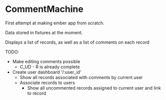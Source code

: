 CommentMachine
==============

First attempt at making ember app from scratch.

Data stored in fixtures at the moment.

Displays a list of records, as well as a list of comments on each record

TODO:
  - Make editing comments possible
    - C_UD - R is already complete
  - Create user dashboard '/:user_id'
    - Show all records associated with comments by current user
    - Associate records to users
      - Show all uncommented records assigned to current user and link to record
